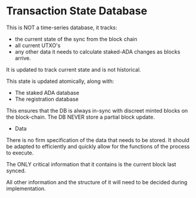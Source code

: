 # Transaction State Database

This is NOT a time-series database, it tracks:

* the current state of the sync from the block chain
* all current UTXO's
* any other data it needs to calculate staked-ADA changes as blocks arrive.

It is updated to track current state and is not historical.

This state is updated atomically, along with:

* The staked ADA database
* The registration database

This ensures that the DB is always in-sync with discreet minted blocks on the block-chain.
The DB NEVER store a partial block update.

* Data

There is no firm specification of the data that needs to be stored.
It should be adapted to efficiently and quickly allow for the functions of the process to execute.

The ONLY critical information that it contains is the current block last synced.

All other information and the structure of it will need to be decided during implementation.
